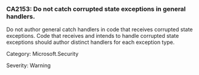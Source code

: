 ### CA2153: Do not catch corrupted state exceptions in general handlers. ###

Do not author general catch handlers in code that receives corrupted state exceptions. Code that receives and intends to handle corrupted state exceptions should author distinct handlers for each exception type.

Category: Microsoft.Security

Severity: Warning